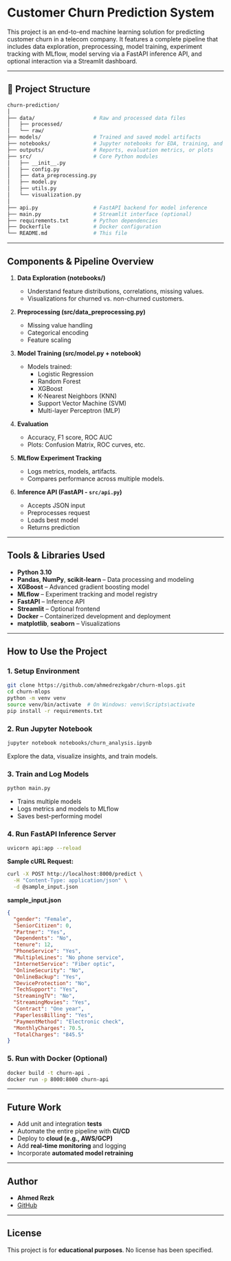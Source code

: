 
# Customer Churn Prediction System

This project is an end-to-end machine learning solution for predicting customer churn in a telecom company. It features a complete pipeline that includes data exploration, preprocessing, model training, experiment tracking with MLflow, model serving via a FastAPI inference API, and optional interaction via a Streamlit dashboard.

---

## 📁 Project Structure

```bash
churn-prediction/
│
├── data/                   # Raw and processed data files
│   ├── processed/
│   └── raw/
├── models/                 # Trained and saved model artifacts
├── notebooks/              # Jupyter notebooks for EDA, training, and evaluation
├── outputs/                # Reports, evaluation metrics, or plots
├── src/                    # Core Python modules
│   ├── __init__.py
│   ├── config.py
│   ├── data_preprocessing.py
│   ├── model.py
│   ├── utils.py
│   └── visualization.py
│
├── api.py                  # FastAPI backend for model inference
├── main.py                 # Streamlit interface (optional)
├── requirements.txt        # Python dependencies
├── Dockerfile              # Docker configuration
└── README.md               # This file
```

---

## Components & Pipeline Overview

1. **Data Exploration (notebooks/)**
   - Understand feature distributions, correlations, missing values.
   - Visualizations for churned vs. non-churned customers.

2. **Preprocessing (src/data_preprocessing.py)**
   - Missing value handling
   - Categorical encoding
   - Feature scaling

3. **Model Training (src/model.py + notebook)**
   - Models trained:
     - Logistic Regression
     - Random Forest
     - XGBoost
     - K-Nearest Neighbors (KNN)
     - Support Vector Machine (SVM)
     - Multi-layer Perceptron (MLP)

4. **Evaluation**
   - Accuracy, F1 score, ROC AUC
   - Plots: Confusion Matrix, ROC curves, etc.

5. **MLflow Experiment Tracking**
   - Logs metrics, models, artifacts.
   - Compares performance across multiple models.

6. **Inference API (FastAPI - `src/api.py`)**
   - Accepts JSON input
   - Preprocesses request
   - Loads best model
   - Returns prediction

---

## Tools & Libraries Used

- **Python 3.10**
- **Pandas**, **NumPy**, **scikit-learn** – Data processing and modeling
- **XGBoost** – Advanced gradient boosting model
- **MLflow** – Experiment tracking and model registry
- **FastAPI** – Inference API
- **Streamlit** – Optional frontend
- **Docker** – Containerized development and deployment
- **matplotlib**, **seaborn** – Visualizations

---

## How to Use the Project

### 1. Setup Environment

```bash
git clone https://github.com/ahmedrezkgabr/churn-mlops.git
cd churn-mlops
python -m venv venv
source venv/bin/activate  # On Windows: venv\Scripts\activate
pip install -r requirements.txt
```

### 2. Run Jupyter Notebook

```bash
jupyter notebook notebooks/churn_analysis.ipynb
```

Explore the data, visualize insights, and train models.

### 3. Train and Log Models

```bash
python main.py
```

- Trains multiple models
- Logs metrics and models to MLflow
- Saves best-performing model

### 4. Run FastAPI Inference Server

```bash
uvicorn api:app --reload
```

**Sample cURL Request:**

```bash
curl -X POST http://localhost:8000/predict \
  -H "Content-Type: application/json" \
  -d @sample_input.json
```

**sample_input.json**

```json
{
  "gender": "Female",
  "SeniorCitizen": 0,
  "Partner": "Yes",
  "Dependents": "No",
  "tenure": 12,
  "PhoneService": "Yes",
  "MultipleLines": "No phone service",
  "InternetService": "Fiber optic",
  "OnlineSecurity": "No",
  "OnlineBackup": "Yes",
  "DeviceProtection": "No",
  "TechSupport": "Yes",
  "StreamingTV": "No",
  "StreamingMovies": "Yes",
  "Contract": "One year",
  "PaperlessBilling": "Yes",
  "PaymentMethod": "Electronic check",
  "MonthlyCharges": 70.5,
  "TotalCharges": "845.5"
}
```

### 5. Run with Docker (Optional)

```bash
docker build -t churn-api .
docker run -p 8000:8000 churn-api
```

---

## Future Work

- Add unit and integration **tests**
- Automate the entire pipeline with **CI/CD**
- Deploy to **cloud (e.g., AWS/GCP)**
- Add **real-time monitoring** and logging
- Incorporate **automated model retraining**

---

## Author

- **Ahmed Rezk**
- [GitHub](https://github.com/ahmedrezkgabr)

---

## License

This project is for **educational purposes**. No license has been specified.
